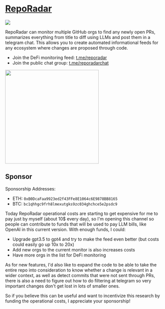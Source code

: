 # [RepoRadar](https://t.me/reporadar)

[![](https://licensebuttons.net/p/zero/1.0/88x31.png)](https://creativecommons.org/publicdomain/zero/1.0/)

RepoRadar can monitor multiple GitHub orgs to find any newly open PRs, summarizes everything from title to diff using LLMs and post them in a telegram chat. This allows you to create automated informational feeds for any ecosystem where changes are proposed through code.

- Join the DeFi monitoring feed: [t.me/reporadar](https://t.me/reporadar)
- Join the public chat group: [t.me/reporadarchat](https://t.me/reporadarchat)

<img src="https://user-images.githubusercontent.com/7863230/230755268-6829cc4c-2e17-499b-868f-8df8e7dabeca.jpg" width="300"/>

## Sponsor

Sponsorship Addresses:
- ETH: `0xB0DcaFaa9923ed2f43FFe8E1064c6E9878BB8165`
- BTC: `bc1qhhgc9frh8lmexutgks9zc034ghchce5e2psdc9`

Today RepoRadar operational costs are starting to get expensive for me to pay just by myself (about 10$ every day), so I'm opening this channel so people can contribute to funds that will be used to pay LLM bills, like OpenAI in this current version. With enough funds, I could:

- Upgrade gpt3.5 to gpt4 and try to make the feed even better (but costs could easily go up 10x to 20x)
- Add new orgs to the current monitor is also increases costs
- Have more orgs in the list for DeFi monitoring

As for new features, I'd also like to expand the code to be able to take the entire repo into consideration to know whether a change is relevant in a wider context, as well as detect commits that were not sent through PRs, there is also a need to figure out how to do filtering at telegram so very important changes don't get lost in lots of smaller ones.

So if you believe this can be useful and want to incentivize this research by funding the operational costs, I appreciate your sponsorship!
